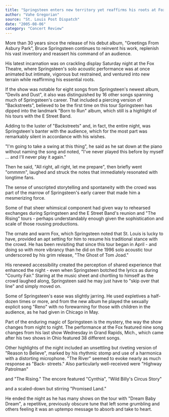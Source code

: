 ```yaml
---
title: "Springsteen enters new territory yet reaffirms his roots at Fox"
author: "Vahe Gregorian"
source: "St. Louis Post Dispatch"
date: "2005-08-06"
category: "Concert Review"
---
```


More than 30 years since the release of his debut album, "Greetings From Asbury Park", Bruce Springsteen continues to reinvent his work, replenish his vast inventory and reassert his command of an audience.

His latest incarnation was on crackling display Saturday night at the Fox Theatre, where Springsteen's solo acoustic performance was at once animated but intimate, vigorous but restrained, and ventured into new terrain while reaffirming his essential roots.

If the show was notable for eight songs from Springsteen's newest album, "Devils and Dust", it also was distinguished by 16 other songs spanning much of Springsteen's career. That included a piercing version of "Backstreets", believed to be the first time on this tour Springsteen has dipped into the landmark "Born to Run" album, which still is a highlight of his tours with the E Street Band.

Adding to the luster of "Backstreets" and, in fact, the entire night, was Springsteen's banter with the audience, which for the most part was remarkably silent in accordance with his wishes.

"I'm going to take a swing at this thing", he said as he sat down at the piano without naming the song and noted, "I've never played this before by myself ... and I'll never play it again."

Then he said, "All right, all right, let me prepare", then briefly went "ommmm", laughed and struck the notes that immediately resonated with longtime fans.

The sense of unscripted storytelling and spontaneity with the crowd was part of the marrow of Springsteen's early career that made him a mesmerizing force.

Some of that sheer whimsical component had given way to rehearsed exchanges during Springsteen and the E Street Band's reunion and "The Rising" tours - perhaps understandably enough given the sophistication and scale of those rousing productions.

The ornate and warm Fox, which Springsteen noted that St. Louis is lucky to have, provided an apt setting for him to resume his traditional stance with the crowd. He has been revisiting that since this tour began in April - and doing so with more vibrancy than he did on the 1996 solo acoustic tour underscored by his grim release, "The Ghost of Tom Joad."

His renewed accessibility created the perception of shared experience that enhanced the night - even when Springsteen botched the lyrics as during "County Fair." Staring at the music sheet and chortling to himself as the crowd laughed along, Springsteen said he may just have to "skip over that line" and simply moved on.

Some of Springsteen's ease was slightly jarring. He used expletives a half- dozen times or more, and from the new album he played the sexually explicit song "Reno" with no forewarning for those with children in the audience, as he had given in Chicago in May.

Part of the enduring magic of Springsteen is the mystery, the way the show changes from night to night. The performance at the Fox featured nine song changes from his last show Wednesday in Grand Rapids, Mich., which came after his two shows in Ohio featured 38 different songs.

Other highlights of the night included an unsettling but riveting version of "Reason to Believe", marked by his rhythmic stomp and use of a harmonica with a distorting microphone. "The River" seemed to evoke nearly as much response as "Back- streets." Also particularly well-received were "Highway Patrolman"

and "The Rising." The encore featured "Cynthia", "Wild Billy's Circus Story"

and a scaled-down but stirring "Promised Land."

He ended the night as he has many shows on the tour with "Dream Baby Dream", a repetitive, previously obscure tune that left some grumbling and others feeling it was an uptempo message to absorb and take to heart.
